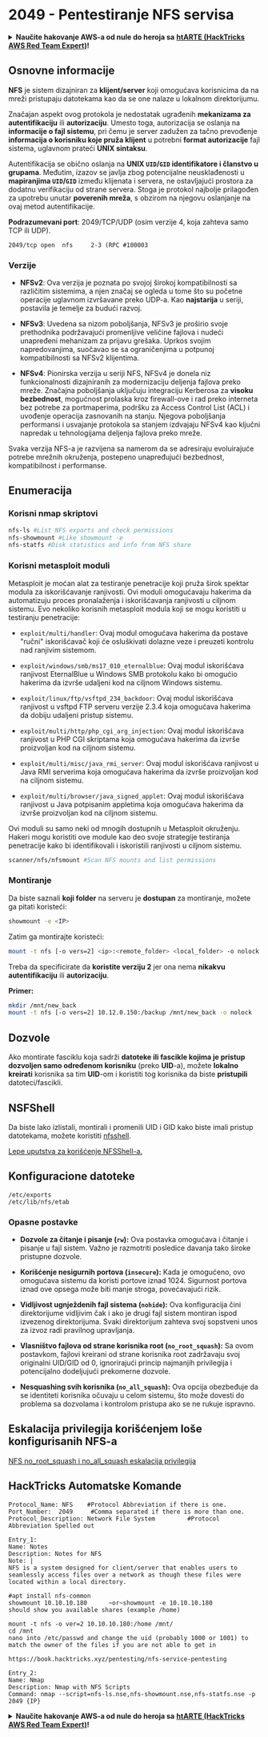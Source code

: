 # 2049 - Pentestiranje NFS servisa

<details>

<summary><strong>Naučite hakovanje AWS-a od nule do heroja sa</strong> <a href="https://training.hacktricks.xyz/courses/arte"><strong>htARTE (HackTricks AWS Red Team Expert)</strong></a><strong>!</strong></summary>

* Da li radite u **cybersecurity kompaniji**? Želite li da vidite **vašu kompaniju reklamiranu na HackTricks-u**? Ili želite da imate pristup **najnovijoj verziji PEASS-a ili preuzmete HackTricks u PDF formatu**? Proverite [**SUBSCRIPTION PLANS**](https://github.com/sponsors/carlospolop)!
* Otkrijte [**The PEASS Family**](https://opensea.io/collection/the-peass-family), našu kolekciju ekskluzivnih [**NFT-ova**](https://opensea.io/collection/the-peass-family)
* Nabavite [**zvanični PEASS & HackTricks swag**](https://peass.creator-spring.com)
* **Pridružite se** [**💬**](https://emojipedia.org/speech-balloon/) [**Discord grupi**](https://discord.gg/hRep4RUj7f) ili [**telegram grupi**](https://t.me/peass) ili me **pratite** na **Twitter-u** 🐦[**@carlospolopm**](https://twitter.com/hacktricks_live)**.**
* **Podelite svoje hakovanje trikove slanjem PR-ova na [hacktricks repo](https://github.com/carlospolop/hacktricks) i [hacktricks-cloud repo](https://github.com/carlospolop/hacktricks-cloud)**.

</details>

## **Osnovne informacije**

**NFS** je sistem dizajniran za **klijent/server** koji omogućava korisnicima da na mreži pristupaju datotekama kao da se one nalaze u lokalnom direktorijumu.

Značajan aspekt ovog protokola je nedostatak ugrađenih **mekanizama za autentifikaciju** ili **autorizaciju**. Umesto toga, autorizacija se oslanja na **informacije o fajl sistemu**, pri čemu je server zadužen za tačno prevođenje **informacija o korisniku koje pruža klijent** u potrebni **format autorizacije** fajl sistema, uglavnom prateći **UNIX sintaksu**.

Autentifikacija se obično oslanja na **UNIX `UID`/`GID` identifikatore i članstvo u grupama**. Međutim, izazov se javlja zbog potencijalne neusklađenosti u **mapiranjima `UID`/`GID`** između klijenata i servera, ne ostavljajući prostora za dodatnu verifikaciju od strane servera. Stoga je protokol najbolje prilagođen za upotrebu unutar **poverenih mreža**, s obzirom na njegovu oslanjanje na ovaj metod autentifikacije.

**Podrazumevani port**: 2049/TCP/UDP (osim verzije 4, koja zahteva samo TCP ili UDP).&#x20;
```
2049/tcp open  nfs     2-3 (RPC #100003
```
### Verzije

- **NFSv2**: Ova verzija je poznata po svojoj širokoj kompatibilnosti sa različitim sistemima, a njen značaj se ogleda u tome što su početne operacije uglavnom izvršavane preko UDP-a. Kao **najstarija** u seriji, postavila je temelje za budući razvoj.

- **NFSv3**: Uvedena sa nizom poboljšanja, NFSv3 je proširio svoje prethodnika podržavajući promenljive veličine fajlova i nudeći unapređeni mehanizam za prijavu grešaka. Uprkos svojim napredovanjima, suočavao se sa ograničenjima u potpunoj kompatibilnosti sa NFSv2 klijentima.

- **NFSv4**: Pionirska verzija u seriji NFS, NFSv4 je donela niz funkcionalnosti dizajniranih za modernizaciju deljenja fajlova preko mreže. Značajna poboljšanja uključuju integraciju Kerberosa za **visoku bezbednost**, mogućnost prolaska kroz firewall-ove i rad preko interneta bez potrebe za portmaperima, podršku za Access Control List (ACL) i uvođenje operacija zasnovanih na stanju. Njegova poboljšanja performansi i usvajanje protokola sa stanjem izdvajaju NFSv4 kao ključni napredak u tehnologijama deljenja fajlova preko mreže.

Svaka verzija NFS-a je razvijena sa namerom da se adresiraju evoluirajuće potrebe mrežnih okruženja, postepeno unapređujući bezbednost, kompatibilnost i performanse.

## Enumeracija

### Korisni nmap skriptovi
```bash
nfs-ls #List NFS exports and check permissions
nfs-showmount #Like showmount -e
nfs-statfs #Disk statistics and info from NFS share
```
### Korisni metasploit moduli

Metasploit je moćan alat za testiranje penetracije koji pruža širok spektar modula za iskorišćavanje ranjivosti. Ovi moduli omogućavaju hakerima da automatizuju proces pronalaženja i iskorišćavanja ranjivosti u ciljnom sistemu. Evo nekoliko korisnih metasploit modula koji se mogu koristiti u testiranju penetracije:

- `exploit/multi/handler`: Ovaj modul omogućava hakerima da postave "ručni" iskorišćavač koji će osluškivati dolazne veze i preuzeti kontrolu nad ranjivim sistemom.

- `exploit/windows/smb/ms17_010_eternalblue`: Ovaj modul iskorišćava ranjivost EternalBlue u Windows SMB protokolu kako bi omogućio hakerima da izvrše udaljeni kod na ciljnom Windows sistemu.

- `exploit/linux/ftp/vsftpd_234_backdoor`: Ovaj modul iskorišćava ranjivost u vsftpd FTP serveru verzije 2.3.4 koja omogućava hakerima da dobiju udaljeni pristup sistemu.

- `exploit/multi/http/php_cgi_arg_injection`: Ovaj modul iskorišćava ranjivost u PHP CGI skriptama koja omogućava hakerima da izvrše proizvoljan kod na ciljnom sistemu.

- `exploit/multi/misc/java_rmi_server`: Ovaj modul iskorišćava ranjivost u Java RMI serverima koja omogućava hakerima da izvrše proizvoljan kod na ciljnom sistemu.

- `exploit/multi/browser/java_signed_applet`: Ovaj modul iskorišćava ranjivost u Java potpisanim appletima koja omogućava hakerima da izvrše proizvoljan kod na ciljnom sistemu.

Ovi moduli su samo neki od mnogih dostupnih u Metasploit okruženju. Hakeri mogu koristiti ove module kao deo svoje strategije testiranja penetracije kako bi identifikovali i iskoristili ranjivosti u ciljnom sistemu.
```bash
scanner/nfs/nfsmount #Scan NFS mounts and list permissions
```
### Montiranje

Da biste saznali **koji folder** na serveru je **dostupan** za montiranje, možete ga pitati koristeći:
```bash
showmount -e <IP>
```
Zatim ga montirajte koristeći:
```bash
mount -t nfs [-o vers=2] <ip>:<remote_folder> <local_folder> -o nolock
```
Treba da specificirate da **koristite verziju 2** jer ona nema **nikakvu** **autentifikaciju** ili **autorizaciju**.

**Primer:**
```bash
mkdir /mnt/new_back
mount -t nfs [-o vers=2] 10.12.0.150:/backup /mnt/new_back -o nolock
```
## Dozvole

Ako montirate fasciklu koja sadrži **datoteke ili fascikle kojima je pristup dozvoljen samo određenom korisniku** (preko **UID**-a), možete **lokalno kreirati** korisnika sa tim **UID**-om i koristiti tog korisnika da biste **pristupili** datoteci/fascikli.

## NSFShell

Da biste lako izlistali, montirali i promenili UID i GID kako biste imali pristup datotekama, možete koristiti [nfsshell](https://github.com/NetDirect/nfsshell).

[Lepe uputstva za korišćenje NFSShell-a.](https://www.pentestpartners.com/security-blog/using-nfsshell-to-compromise-older-environments/)

## Konfiguracione datoteke
```
/etc/exports
/etc/lib/nfs/etab
```
### Opasne postavke

- **Dozvole za čitanje i pisanje (`rw`):** Ova postavka omogućava i čitanje i pisanje u fajl sistem. Važno je razmotriti posledice davanja tako široke pristupne dozvole.

- **Korišćenje nesigurnih portova (`insecure`):** Kada je omogućeno, ovo omogućava sistemu da koristi portove iznad 1024. Sigurnost portova iznad ove opsega može biti manje stroga, povećavajući rizik.

- **Vidljivost ugnježdenih fajl sistema (`nohide`):** Ova konfiguracija čini direktorijume vidljivim čak i ako je drugi fajl sistem montiran ispod izvezenog direktorijuma. Svaki direktorijum zahteva svoj sopstveni unos za izvoz radi pravilnog upravljanja.

- **Vlasništvo fajlova od strane korisnika root (`no_root_squash`):** Sa ovom postavkom, fajlovi kreirani od strane korisnika root zadržavaju svoj originalni UID/GID od 0, ignorirajući princip najmanjih privilegija i potencijalno dodeljujući prekomerne dozvole.

- **Nesquashing svih korisnika (`no_all_squash`):** Ova opcija obezbeđuje da se identiteti korisnika očuvaju u celom sistemu, što može dovesti do problema sa dozvolama i kontrolom pristupa ako se ne rukuje ispravno.

## Eskalacija privilegija korišćenjem loše konfigurisanih NFS-a

[NFS no\_root\_squash i no\_all\_squash eskalacija privilegija](../linux-hardening/privilege-escalation/nfs-no\_root\_squash-misconfiguration-pe.md)

## HackTricks Automatske Komande
```
Protocol_Name: NFS    #Protocol Abbreviation if there is one.
Port_Number:  2049     #Comma separated if there is more than one.
Protocol_Description: Network File System         #Protocol Abbreviation Spelled out

Entry_1:
Name: Notes
Description: Notes for NFS
Note: |
NFS is a system designed for client/server that enables users to seamlessly access files over a network as though these files were located within a local directory.

#apt install nfs-common
showmount 10.10.10.180      ~or~showmount -e 10.10.10.180
should show you available shares (example /home)

mount -t nfs -o ver=2 10.10.10.180:/home /mnt/
cd /mnt
nano into /etc/passwd and change the uid (probably 1000 or 1001) to match the owner of the files if you are not able to get in

https://book.hacktricks.xyz/pentesting/nfs-service-pentesting

Entry_2:
Name: Nmap
Description: Nmap with NFS Scripts
Command: nmap --script=nfs-ls.nse,nfs-showmount.nse,nfs-statfs.nse -p 2049 {IP}
```
<details>

<summary><strong>Naučite hakovanje AWS-a od nule do heroja sa</strong> <a href="https://training.hacktricks.xyz/courses/arte"><strong>htARTE (HackTricks AWS Red Team Expert)</strong></a><strong>!</strong></summary>

* Da li radite u **cybersecurity kompaniji**? Želite li da vidite svoju **kompaniju reklamiranu na HackTricks-u**? Ili želite da imate pristup **najnovijoj verziji PEASS-a ili preuzmete HackTricks u PDF formatu**? Proverite [**SUBSCRIPTION PLANS**](https://github.com/sponsors/carlospolop)!
* Otkrijte [**The PEASS Family**](https://opensea.io/collection/the-peass-family), našu kolekciju ekskluzivnih [**NFT-ova**](https://opensea.io/collection/the-peass-family)
* Nabavite [**zvanični PEASS & HackTricks swag**](https://peass.creator-spring.com)
* **Pridružite se** [**💬**](https://emojipedia.org/speech-balloon/) [**Discord grupi**](https://discord.gg/hRep4RUj7f) ili [**telegram grupi**](https://t.me/peass) ili me **pratite** na **Twitter-u** 🐦[**@carlospolopm**](https://twitter.com/hacktricks_live)**.**
* **Podelite svoje hakovanje trikove slanjem PR-ova na [hacktricks repo](https://github.com/carlospolop/hacktricks) i [hacktricks-cloud repo](https://github.com/carlospolop/hacktricks-cloud)**.

</details>
